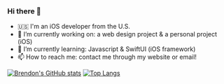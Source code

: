 ### Hi there 👋

<!--
**bcecilio/bcecilio** is a ✨ _special_ ✨ repository because its `README.md` (this file) appears on your GitHub profile.

Here are some ideas to get you started:

- 🔭 I’m currently working on: a web design project & personal project (iOS)
- 🌱 I’m currently learning Javascript & SwiftUI
- 👯 I’m looking to collaborate on ...
- 🤔 I’m looking for help with ...
- 💬 Ask me about ...
- 📫 How to reach me: contact me through my website!
- 😄 Pronouns: ...
- ⚡ Fun fact: ...
-->
- 🇺🇸  I'm an iOS developer from the U.S.
- 🔭  I’m currently working on: a web design project & a personal project (iOS)
- 🌱  I’m currently learning: Javascript & SwiftUI (iOS framework) 
- 📫  How to reach me: contact me through my website or email!


[![Brendon's GitHub stats](https://github-readme-stats.vercel.app/api?username=bcecilio)](https://github.com/bcecilio/github-readme-stats)  [![Top Langs](https://github-readme-stats.vercel.app/api/top-langs/?username=bcecilio&layout=compact)](https://github.com/bcecilio/github-readme-stats)
